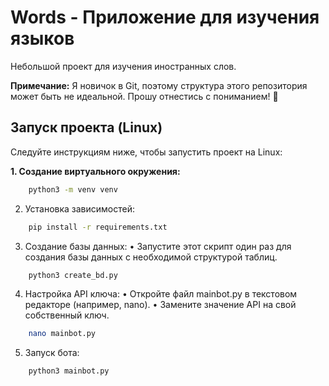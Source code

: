 # Words - Приложение для изучения языков

Небольшой проект для изучения иностранных слов.  

**Примечание:** Я новичок в Git, поэтому структура этого репозитория может быть не идеальной.  Прошу отнестись с пониманием! 🙏


## Запуск проекта (Linux)

Следуйте инструкциям ниже, чтобы запустить проект на Linux:

**1. Создание виртуального окружения:**
```bash
	python3 -m venv venv
```

2. Установка зависимостей:
```bash
	pip install -r requirements.txt
```

3. Создание базы данных:
•   Запустите этот скрипт один раз для создания базы данных с необходимой структурой таблиц.
```bash
	python3 create_bd.py
```

4. Настройка API ключа:
•   Откройте файл mainbot.py в текстовом редакторе (например, nano).
•   Замените значение API на свой собственный ключ.

```bash
	nano mainbot.py
```

5. Запуск бота:
```bash
	python3 mainbot.py
```
